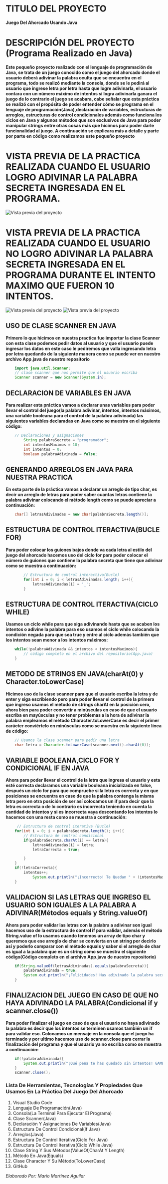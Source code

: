 # TITULO DEL PROYECTO    

**Juego Del Ahorcado Usando Java**

# DESCRIPCIÓN DEL PROYECTO (Programa Realizado en Java)
**Este pequeño proyecto realizado con el lenguaje de programación de Java, se trata de un juego conocido como el juego del ahorcado donde el usuario deberá adivinar la palabra oculta que se encuentra en el programa, todo se realizó mediante la consola, donde se le pedirá al usuario que ingrese letra por letra hasta que logre adivinarla, el usuario contara con un número máximo de intentos si logra adivinarla ganara el juego de lo contrario el juego se acabara, cabe señalar que esta práctica se realizó con el propósito de poder entender cómo se programa en el lenguaje de programación(Java),declaración de variables, estructuras de arreglos, estructuras de control condicionales además como funciona los ciclos en Java y algunos métodos que son exclusivos de Java para poder manipular strings entre otras cosas más que hicimos para poder darle funcionalidad al juego. A continuación se explicara más a detalle y parte por parte en código como realizamos este pequeño proyecto**

# VISTA PREVIA DE LA PRACTICA REALIZADA CUANDO EL USUARIO LOGRO ADIVINAR LA PALABRA SECRETA INGRESADA EN EL PROGRAMA.
![Vista previa del proyecto](./img/ahorcado.png)

# VISTA PREVIA DE LA PRACTICA REALIZADA CUANDO EL USUARIO NO LOGRO ADIVINAR LA PALABRA SECRETA INGRESADA EN EL PROGRAMA DURANTE EL INTENTO MAXIMO QUE FUERON 10 INTENTOS.
![Vista previa del proyecto](./img/ahorcado2.png)
![Vista previa del proyecto](./img/ahorcado3.png)

## USO DE CLASE SCANNER EN JAVA
**Primero lo que hicimos en nuestra practica fue importar la clase Scanner con esta clase podemos pedir datos al usuario y que el usuario puede ingresar los datos en este caso le pediremos que valla ingresando letra por letra quedando de la siguiente manera como se puede ver en nuestro archivo App.java de nuestro repositorio**

```Java
    import java.util.Scanner;
    // clase scanner que nos permite que el usuario escriba
    Scanner scanner = new Scanner(System.in);
```

## DECLARACION DE VARIABLES EN JAVA
**Para realizar esta práctica vamos a  declarar unas variables para poder llevar el control del juego(la palabra adivinar, intentos, intentos máximos, una variable booleana para el control de la palabra adivinada) las siguientes variables declaradas en Java como se muestra en el siguiente código:**
```Java
    // Declaraciones y asignaciones
        String palabraSecreta = "programador";
        int intentosMaximos = 10;
        int intentos = 0;
        boolean palabraAdivinada = false;
```

## GENERANDO ARREGLOS EN JAVA PARA NUESTRA PRACTICA
**En esta parte de la práctica vamos a declarar un arreglo de tipo char, es decir un arreglo de letras para poder saber  cuantas letras contiene la palabra adivinar colocando el método length como se puede apreciar a continuación:**
```Java
    char[] letrasAdivinadas = new char[palabraSecreta.length()];
```

## ESTRUCTURA DE CONTROL ITERACTIVA(BUCLE FOR)
**Para poder colocar los guiones bajos donde va cada letra al estilo del juego del ahorcado hacemos uso del ciclo for para poder colocar el número de guiones que contiene la palabra secreta que tiene que adivinar como se muestra a continuación:**
```Java
        // Estructura de control interactiva(Bucle)
        for(int i = 0; i < letrasAdivinadas.length; i++){
            letrasAdivinadas[i] = '_';
        }
```
## ESTRUCTURA DE CONTROL ITERACTIVA(CICLO WHILE)
**Usamos un ciclo while para que siga adivinando hasta que se acaben los intentos o adivine la palabra para eso usamos el ciclo while colocando la condición negada para que sea true y entre al ciclo además también que los intentos sean menor a los intentos máximos:**
```Java
    while(!palabraAdivinada && intentos < intentosMaximos){
        // código completo en el archivo del repositorio(App.java)
    }
```
## METODO DE STRINGS EN JAVA(charAt(0) y Character.toLowerCase)
**Hicimos uso de la clase scanner para que el usuario escriba la letra y de enter y siga escribiendo pero para poder llevar el control de la primera que ingreso usamos el método de strings charAt en la posición cero, ahora bien para poder convertir a minúsculas en caso de que el usuario escriba en mayúsculas y no tener problemas a la hora de adivinar la palabra empleamos el método Character.toLowerCase es decir el primer carácter conviértelo en minúsculas como se muestra en la siguiente línea de código:**
```Java
    // Usamos la clase scanner para pedir una letra
    char letra = Character.toLowerCase(scanner.next().charAt(0));
```
## VARIABLE BOOLEANA,CICLO FOR Y CONDICIONAL IF EN JAVA
**Ahora para poder llevar el control de la letra que ingresa el usuario y esta esté correcta declaramos una variable booleana inicializada en false, después un ciclo for para que compruebe si la letra es correcta y en que posiciones se encuentra en caso de que la palabra contenga la misma letra pero en otra posición de ser así colocamos un if para decir que la letra es correcta o de lo contrario es incorrecta teniendo en cuenta la cantidad de intentos y si es incorrecta vaya descontando los intentos lo hacemos con una resta como se muestra a continuación:**
```Java
     // Estructura de control iterativa (Bucle)
    for(int i = 0; i < palabraSecreta.length(); i++){
        // Estructura de control condicional
        if(palabraSecreta.charAt(i) == letra){
            letrasAdivinadas[i] = letra;
            letraCorrecta = true;

        }
    }
    if(!letraCorrecta){
        intentos++;
            System.out.println("¡Incorrecto! Te Quedan " + (intentosMaximos - intentos) + " intentos.");
    }
```
## VALIDACION SI LAS LETRAS QUE INGRESO EL USUARIO SON IGUALES A LA PALABRA A ADIVINAR(Métodos equals y String.valueOf)
**Ahora para poder validar las letras con la palabra a adivinar son igual hacemos uso de la estructura de control if para validar, además el método String.value of lo usamos cuando tenemos un array de tipo char y queremos que ese arreglo de char se convierta en un string por decirlo así y poderlo comparar con el método equals y saber si el arreglo de char es igual a la palabra que es un string como se muestra el siguiente código(Código completo en el archivo App.java de nuestro repositorio)**
```Java
    if(String.valueOf(letrasAdivinadas).equals(palabraSecreta)){
        palabraAdivinada = true;
        System.out.println("¡Felicidades! Has adivinado la palabra secreta: " + palabraSecreta); 
    }
```
## FINALIZACION DEL JUEGO EN CASO DE  QUE NO HAYA ADIVINADO LA PALABRA(Condicional if y scanner.close())
**Para poder finalizar el juego en caso de que el usuario no haya adivinado la palabra es decir que los intentos se terminen usamos también un if para validar eso. Colocamos un mensaje en la consola que el juego ha terminado y por ultimo hacemos uso de scanner.close para cerrar la finalización del programa y que el usuario ya no escriba como se muestra a continuación:**
```Java
    if(!palabraAdivinada){
        System.out.println("¡Qué pena te has quedado sin intentos! GAME OVER");
    }
    scanner.close();
```

### Lista De Herramientas, Tecnologías Y Propiedades Que Usamos En La Práctica Del Juego Del Ahorcado   

1. Visual Studio Code
2. Lenguaje De Programación(Java)
3. Consola(La Terminal Para Ejecutar El Programa)
4. Clase Scanner(Java)
5. Declaración Y Asignaciones De Variables(Java)
6. Estructura De Control Condicional(If Java)
7. Arreglos(Java) 
8. Estructura De Control Iterativa(Ciclo For Java) 
9. Estructura De Control Iterativa(Ciclo While Java)
10. Clase String Y Sus Métodos(ValueOf,CharAt Y Length)
11. Método En Java(Equals) 
12. Clase Character Y Su Método(ToLowerCase) 
13. GitHub

*Elaborado Por: Mario Martínez Aguilar*
